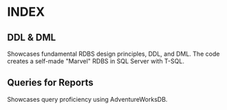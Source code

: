 # INDEX
## DDL & DML
Showcases fundamental RDBS design principles, DDL, and DML. The code creates a self-made "Marvel" RDBS in SQL Server with T-SQL. 

## Queries for Reports
Showcases query proficiency using AdventureWorksDB.

